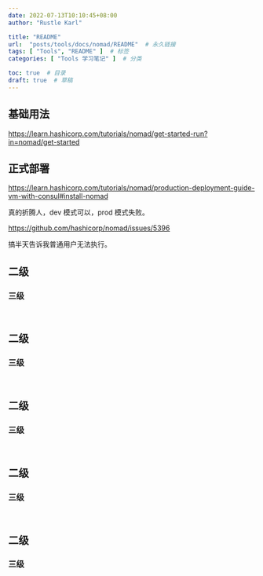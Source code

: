 ```yaml
---
date: 2022-07-13T10:10:45+08:00
author: "Rustle Karl"

title: "README"
url:  "posts/tools/docs/nomad/README"  # 永久链接
tags: [ "Tools", "README" ]  # 标签
categories: [ "Tools 学习笔记" ]  # 分类

toc: true  # 目录
draft: true  # 草稿
---
```


## 基础用法

https://learn.hashicorp.com/tutorials/nomad/get-started-run?in=nomad/get-started

## 正式部署

https://learn.hashicorp.com/tutorials/nomad/production-deployment-guide-vm-with-consul#install-nomad

真的折腾人，dev 模式可以，prod 模式失败。

https://github.com/hashicorp/nomad/issues/5396

搞半天告诉我普通用户无法执行。

## 二级

### 三级

```bash

```

```bash

```


## 二级

### 三级

```bash

```

```bash

```


## 二级

### 三级

```bash

```

```bash

```


## 二级

### 三级

```bash

```

```bash

```


## 二级

### 三级

```bash

```

```bash

```


